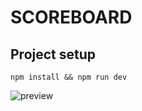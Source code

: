 # SCOREBOARD

## Project setup
```
npm install && npm run dev
```



![preview](/home/gustavo/dev/cataline/principais_recusos/score/public/preview.gif) 